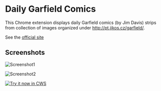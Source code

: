 # Daily Garfield Comics
This Chrome extension displays daily Garfield comics (by Jim Davis) strips from collection of images organized under http://pt.jikos.cz/garfield/.

See the [official site](https://www.garfield.com/)

## Screenshots
![Screenshot1](resources/images/capture1.png)

![Screenshot2](resources/images/capture2.png)

<a target="_blank" href="https://chrome.google.com/webstore/detail/daily-garfield-comics/fiobgijambbbkgndmodakkpajghgnjbe">![Try it now in CWS](https://raw.github.com/GoogleChrome/chrome-app-samples/master/tryitnowbutton.png "Click here to install this from the Chrome Web Store")</a>
